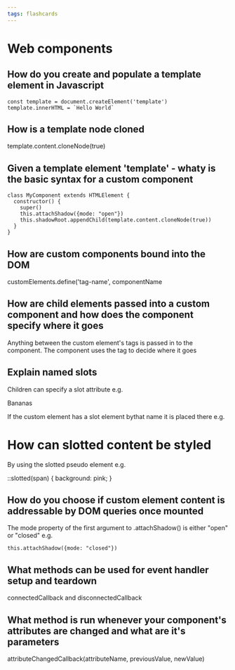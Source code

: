 ```yaml
---
tags: flashcards
---
```


# Web components

## How do you create and populate a template element in Javascript

```javascript=
const template = document.createElement('template')
template.innerHTML = `Hello World`
```


## How is a template node cloned

template.content.cloneNode(true)


## Given a template element 'template' - whaty is the basic syntax for a custom component

```javascript=
class MyComponent extends HTMLElement {
  constructor() {
    super()
    this.attachShadow({mode: "open"})
    this.shadowRoot.appendChild(template.content.cloneNode(true))
  }
}
```


## How are custom components bound into the DOM

customElements.define('tag-name', componentName


## How are child elements passed into a custom component and how does the component specify where it goes

Anything between the custom element's tags is passed in to the component. The component uses the <slot> tag to decide where it goes


## Explain named slots

Children can specify a slot attribute e.g.

<p slot="heading">Bananas</p>

If the custom element has a slot element bythat name it is placed there e.g.

<h1><slot name="heading></slot></h1>


## How can slotted content be styled

By using the slotted pseudo element e.g.


::slotted(span) {
    background: pink;
}


## How do you choose if custom element content is addressable by DOM queries once mounted

The mode property of the first argument to .attachShadow() is either "open" or "closed" e.g.

```javascript=
this.attachShadow({mode: "closed"})
```

## What methods can be used for event handler setup and teardown

connectedCallback and disconnectedCallback

## What method is run whenever your component's attributes are changed and what are it's parameters

attributeChangedCallback(attributeName, previousValue, newValue)

